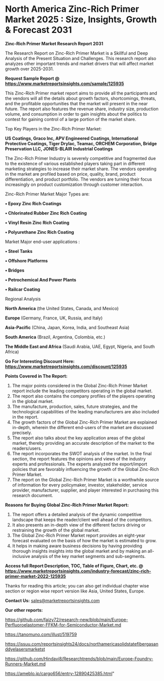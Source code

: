 # North America Zinc-Rich Primer Market 2025 : Size, Insights, Growth & Forecast 2031

<strong>Zinc-Rich Primer Market Research Report 2031</strong>

The Research Report on Zinc-Rich Primer Market is a Skillful and Deep Analysis of the Present Situation and Challenges. This research report also analyzes other important trends and market drivers that will affect market growth over 2025-2031.

<strong>Request Sample Report @ <a href=https://www.marketreportsinsights.com/sample/125935>https://www.marketreportsinsights.com/sample/125935</a></strong>

This Zinc-Rich Primer market report aims to provide all the participants and the vendors will all the details about growth factors, shortcomings, threats, and the profitable opportunities that the market will present in the near future. The report also features the revenue share, industry size, production volume, and consumption in order to gain insights about the politics to contest for gaining control of a large portion of the market share.

Top Key Players in the Zinc-Rich Primer Market:

<strong>US Coatings, Graco Inc, APV Engineered Coatings, International Protective Coatings, Tiger Drylac, Teamac, ORCHEM Corporation, Bridge Preservation LLC, JONES-BLAIR Industrial Coatings</strong>

The Zinc-Rich Primer Industry is severely competitive and fragmented due to the existence of various established players taking part in different marketing strategies to increase their market share. The vendors operating in the market are profiled based on price, quality, brand, product differentiation, and product portfolio. The vendors are turning their focus increasingly on product customization through customer interaction.

Zinc-Rich Primer Market Major Types are:

<strong>• Epoxy Zinc Rich Coatings

• Chlorinated Rubber Zinc Rich Coating

• Vinyl Resin Zinc Rich Coating

• Polyurethane Zinc Rich Coating</strong>

Market Major end-user applications :

<strong>• Steel Tanks

• Offshore Platforms

• Bridges

• Petrochemical And Power Plants

• Railcar Coating</strong>

Regional Analysis

</u><strong><b>North America</b></strong> (the United States, Canada, and Mexico)

<strong><b>Europe </b></strong>(Germany, France, UK, Russia, and Italy)

<strong><b>Asia-Pacific</b></strong> (China, Japan, Korea, India, and Southeast Asia)

<strong><b>South America</b></strong> (Brazil, Argentina, Colombia, etc.)

<strong><b>The Middle East and Africa</b></strong> (Saudi Arabia, UAE, Egypt, Nigeria, and South Africa)

<strong>Go For Interesting Discount Here: <a href=https://www.marketreportsinsights.com/discount/125935>https://www.marketreportsinsights.com/discount/125935</a></strong>

<strong>Points Covered in The Report:</strong>
<ol>
  <li>The major points considered in the Global Zinc-Rich Primer Market report include the leading competitors operating in the global market.</li>
  <li>The report also contains the company profiles of the players operating in the global market.</li>
  <li>The manufacture, production, sales, future strategies, and the technological capabilities of the leading manufacturers are also included in the report.</li>
  <li>The growth factors of the Global Zinc-Rich Primer Market are explained in-depth, wherein the different end-users of the market are discussed precisely.</li>
  <li>The report also talks about the key application areas of the global market, thereby providing an accurate description of the market to the readers/users.</li>
  <li>The report incorporates the SWOT analysis of the market. In the final section, the report features the opinions and views of the industry experts and professionals. The experts analyzed the export/import policies that are favorably influencing the growth of the Global Zinc-Rich Primer Market.</li>
  <li>The report on the Global Zinc-Rich Primer Market is a worthwhile source of information for every policymaker, investor, stakeholder, service provider, manufacturer, supplier, and player interested in purchasing this research document.</li>
</ol>
<strong>Reasons for Buying Global Zinc-Rich Primer Market Report:</strong>

<ol>
  <li>The report offers a detailed analysis of the dynamic competitive landscape that keeps the reader/client well ahead of the competitors.</li>
  <li>It also presents an in-depth view of the different factors driving or restraining the growth of the global market.</li>
  <li>The Global Zinc-Rich Primer Market report provides an eight-year forecast evaluated on the basis of how the market is estimated to grow.</li>
  <li>It helps in making aware business decisions by having providing thorough insights insights into the global market and by making an all-inclusive analysis of the key market segments and sub-segments.</li>
</ol>
<strong>Access full Report Description, TOC, Table of Figure, Chart, etc. @ <a href=https://www.marketreportsinsights.com/industry-forecast/zinc-rich-primer-market-2022-125935>https://www.marketreportsinsights.com/industry-forecast/zinc-rich-primer-market-2022-125935</a></strong>


Thanks for reading this article; you can also get individual chapter wise section or region wise report version like Asia, United States, Europe.

<strong>Contact Us:</strong>
sales@marketreportsinsights.com

<strong>Our other reports:</strong>

<a href=https://github.com/faizy72/research-new/blob/main/Europe-Perfluoroelastomer-FFKM-for-Semiconductor-Market.md>https://github.com/faizy72/research-new/blob/main/Europe-Perfluoroelastomer-FFKM-for-Semiconductor-Market.md</a>

<a href=https://tanomuno.com/illust/519759>https://tanomuno.com/illust/519759</a>

<a href=https://issuu.com/reportsinsights24/docs/northamericasolidstatefibergasanddyelasersmarketst>https://issuu.com/reportsinsights24/docs/northamericasolidstatefibergasanddyelasersmarketst</a>

<a href=https://github.com/Hindavi8/Researchtrends/blob/main/Europe-Foundry-Runners-Market.md>https://github.com/Hindavi8/Researchtrends/blob/main/Europe-Foundry-Runners-Market.md</a>

<a href=https://ameblo.jp/cargo656/entry-12890425385.html>https://ameblo.jp/cargo656/entry-12890425385.html</a>"
